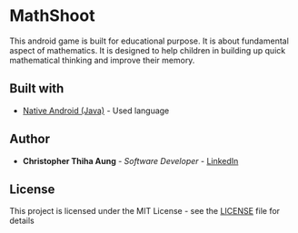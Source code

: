 # MathShoot
This android game is built for educational purpose. It is about fundamental aspect of mathematics. It is designed to help children in building up quick mathematical thinking and improve their memory.

## Built with
* [Native Android (Java)](https://developer.android.com) - Used language

## Author
* **Christopher Thiha Aung** - *Software Developer* - [LinkedIn](https://www.linkedin.com/in/christopher-t-678b41171/)

## License
This project is licensed under the MIT License - see the [LICENSE](LICENSE) file for details
